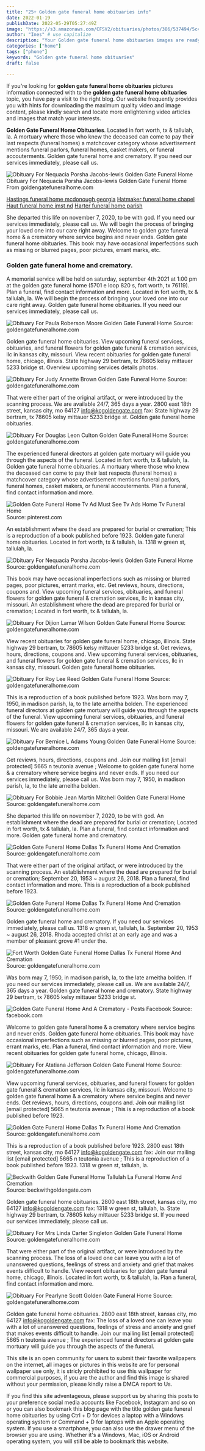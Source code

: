 ```yaml
---
title: "25+ Golden gate funeral home obituaries info"
date: 2022-01-19
publishDate: 2022-05-29T05:27:49Z
image: "https://s3.amazonaws.com/CFSV2/obituaries/photos/386/537494/5c412c69ea795-cv1.jpg"
author: "Ines" # use capitalize
description: "Your Golden gate funeral home obituaries images are ready in this website. Golden gate funeral home obituaries are a topic that is being searched for and liked by netizens today. You can Download the Golden gate funeral home obituaries files here. Get all free photos and vectors."
categories: ["home"]
tags: ["phone"]
keywords: "Golden gate funeral home obituaries"
draft: false

---
```


If you're looking for **golden gate funeral home obituaries** pictures information connected with to the **golden gate funeral home obituaries** topic, you have pay a visit to the right  blog.  Our website frequently  provides you with  hints  for downloading  the maximum  quality video and image  content, please kindly search and locate more enlightening video articles and images  that match your interests.

**Golden Gate Funeral Home Obituaries**. Located in fort worth, tx &amp; tallulah, la. A mortuary where those who knew the deceased can come to pay their last respects (funeral homes) a matchcover category whose advertisement mentions funeral parlors, funeral homes, casket makers, or funeral accouterments. Golden gate funeral home and crematory. If you need our services immediately, please call us.

![Obituary For Nequacia Porsha Jacobs-lewis Golden Gate Funeral Home](https://s3.amazonaws.com/CFSV2/obituaries/photos/7386/465719/5a98734626945.jpg "Obituary For Nequacia Porsha Jacobs-lewis Golden Gate Funeral Home")
Obituary For Nequacia Porsha Jacobs-lewis Golden Gate Funeral Home From goldengatefuneralhome.com

[Hastings funeral home mcdonough georgia](/hastings-funeral-home-mcdonough-georgia/)
[Hatmaker funeral home chapel](/hatmaker-funeral-home-chapel/)
[Haut funeral home jmst nd](/haut-funeral-home-jmst-nd/)
[Harter funeral home parish](/harter-funeral-home-parish/)

She departed this life on november 7, 2020, to be with god. If you need our services immediately, please call us. We will begin the process of bringing your loved one into our care right away. Welcome to golden gate funeral home &amp; a crematory where service begins and never ends. Golden gate funeral home obituaries. This book may have occasional imperfections such as missing or blurred pages, poor pictures, errant marks, etc.

### Golden gate funeral home and crematory.

A memorial service will be held on saturday, september 4th 2021 at 1:00 pm at the golden gate funeral home (5701 e loop 820 s, fort worth, tx 76119). Plan a funeral, find contact information and more. Located in fort worth, tx &amp; tallulah, la. We will begin the process of bringing your loved one into our care right away. Golden gate funeral home obituaries. If you need our services immediately, please call us.


![Obituary For Paula Roberson Moore Golden Gate Funeral Home](https://s3.amazonaws.com/CFSV2/obituaries/photos/7386/620544/5db86f0a3125a.jpg "Obituary For Paula Roberson Moore Golden Gate Funeral Home")
Source: goldengatefuneralhome.com

Golden gate funeral home obituaries. View upcoming funeral services, obituaries, and funeral flowers for golden gate funeral &amp; cremation services, llc in kansas city, missouri. View recent obituaries for golden gate funeral home, chicago, illinois. State highway 29 bertram, tx 78605 kelsy mittauer 5233 bridge st. Overview upcoming services details photos.

![Obituary For Judy Annette Brown Golden Gate Funeral Home](https://s3.amazonaws.com/CFSV2/obituaries/photos/7386/529653/5be5a7ac7d097.jpg "Obituary For Judy Annette Brown Golden Gate Funeral Home")
Source: goldengatefuneralhome.com

That were either part of the original artifact, or were introduced by the scanning process. We are available 24/7, 365 days a year. 2800 east 18th street, kansas city, mo 64127 info@kcgoldengate.com fax: State highway 29 bertram, tx 78605 kelsy mittauer 5233 bridge st. Golden gate funeral home obituaries.

![Obituary For Douglas Leon Culton Golden Gate Funeral Home](https://s3.amazonaws.com/CFSV2/obituaries/photos/7386/470569/5aa044894db89.jpg "Obituary For Douglas Leon Culton Golden Gate Funeral Home")
Source: goldengatefuneralhome.com

The experienced funeral directors at golden gate mortuary will guide you through the aspects of the funeral. Located in fort worth, tx &amp; tallulah, la. Golden gate funeral home obituaries. A mortuary where those who knew the deceased can come to pay their last respects (funeral homes) a matchcover category whose advertisement mentions funeral parlors, funeral homes, casket makers, or funeral accouterments. Plan a funeral, find contact information and more.

![Golden Gate Funeral Home Tv Ad Must See Tv Ads Home Tv Funeral Home](https://i.pinimg.com/originals/9c/15/d6/9c15d65e980cc460e4e37525a517f4df.jpg "Golden Gate Funeral Home Tv Ad Must See Tv Ads Home Tv Funeral Home")
Source: pinterest.com

An establishment where the dead are prepared for burial or cremation; This is a reproduction of a book published before 1923. Golden gate funeral home obituaries. Located in fort worth, tx &amp; tallulah, la. 1318 w green st, tallulah, la.

![Obituary For Nequacia Porsha Jacobs-lewis Golden Gate Funeral Home](https://s3.amazonaws.com/CFSV2/obituaries/photos/7386/465719/5a98734626945.jpg "Obituary For Nequacia Porsha Jacobs-lewis Golden Gate Funeral Home")
Source: goldengatefuneralhome.com

This book may have occasional imperfections such as missing or blurred pages, poor pictures, errant marks, etc. Get reviews, hours, directions, coupons and. View upcoming funeral services, obituaries, and funeral flowers for golden gate funeral &amp; cremation services, llc in kansas city, missouri. An establishment where the dead are prepared for burial or cremation; Located in fort worth, tx &amp; tallulah, la.

![Obituary For Dijion Lamar Wilson Golden Gate Funeral Home](https://s3.amazonaws.com/CFSV2/obituaries/photos/7386/758876/5f625f01a0652.jpg "Obituary For Dijion Lamar Wilson Golden Gate Funeral Home")
Source: goldengatefuneralhome.com

View recent obituaries for golden gate funeral home, chicago, illinois. State highway 29 bertram, tx 78605 kelsy mittauer 5233 bridge st. Get reviews, hours, directions, coupons and. View upcoming funeral services, obituaries, and funeral flowers for golden gate funeral &amp; cremation services, llc in kansas city, missouri. Golden gate funeral home obituaries.

![Obituary For Roy Lee Reed Golden Gate Funeral Home](https://s3.amazonaws.com/CFSV2/obituaries/photos/7386/522542/5ba1679202fc2.jpg "Obituary For Roy Lee Reed Golden Gate Funeral Home")
Source: goldengatefuneralhome.com

This is a reproduction of a book published before 1923. Was born may 7, 1950, in madison parish, la, to the late arneitha bolden. The experienced funeral directors at golden gate mortuary will guide you through the aspects of the funeral. View upcoming funeral services, obituaries, and funeral flowers for golden gate funeral &amp; cremation services, llc in kansas city, missouri. We are available 24/7, 365 days a year.

![Obituary For Bernice L Adams Young Golden Gate Funeral Home](https://s3.amazonaws.com/CFSV2/obituaries/photos/7386/549320/5cd1bf2ba0060.jpg "Obituary For Bernice L Adams Young Golden Gate Funeral Home")
Source: goldengatefuneralhome.com

Get reviews, hours, directions, coupons and. Join our mailing list [email protected] 5665 n teutonia avenue ; Welcome to golden gate funeral home &amp; a crematory where service begins and never ends. If you need our services immediately, please call us. Was born may 7, 1950, in madison parish, la, to the late arneitha bolden.

![Obituary For Bobbie Jean Martin Mitchell Golden Gate Funeral Home](https://s3.amazonaws.com/CFSV2/obituaries/photos/7386/725938/5e5eda93523f6.jpg "Obituary For Bobbie Jean Martin Mitchell Golden Gate Funeral Home")
Source: goldengatefuneralhome.com

She departed this life on november 7, 2020, to be with god. An establishment where the dead are prepared for burial or cremation; Located in fort worth, tx &amp; tallulah, la. Plan a funeral, find contact information and more. Golden gate funeral home and crematory.

![Golden Gate Funeral Home Dallas Tx Funeral Home And Cremation](https://s3.amazonaws.com/CFSV2/siteimages/gol/325275-gol-logo-ks-v2.png "Golden Gate Funeral Home Dallas Tx Funeral Home And Cremation")
Source: goldengatefuneralhome.com

That were either part of the original artifact, or were introduced by the scanning process. An establishment where the dead are prepared for burial or cremation; September 20, 1953 ~ august 26, 2018. Plan a funeral, find contact information and more. This is a reproduction of a book published before 1923.

![Golden Gate Funeral Home Dallas Tx Funeral Home And Cremation](https://s3.amazonaws.com/CFSV2/siteimages/gol/354978-July2020GGWebsiteBanner.PNG "Golden Gate Funeral Home Dallas Tx Funeral Home And Cremation")
Source: goldengatefuneralhome.com

Golden gate funeral home and crematory. If you need our services immediately, please call us. 1318 w green st, tallulah, la. September 20, 1953 ~ august 26, 2018. Rhoda accepted christ at an early age and was a member of pleasant grove #1 under the.

![Fort Worth Golden Gate Funeral Home Dallas Tx Funeral Home And Cremation](https://s3.amazonaws.com/CFSV2/galleries/gol/5a3ab0b846f9d-7386-1029-TheBeckwithFamily1.jpg "Fort Worth Golden Gate Funeral Home Dallas Tx Funeral Home And Cremation")
Source: goldengatefuneralhome.com

Was born may 7, 1950, in madison parish, la, to the late arneitha bolden. If you need our services immediately, please call us. We are available 24/7, 365 days a year. Golden gate funeral home and crematory. State highway 29 bertram, tx 78605 kelsy mittauer 5233 bridge st.

![Golden Gate Funeral Home And A Crematory - Posts Facebook](https://lookaside.fbsbx.com/lookaside/crawler/media/?media_id=10153038255381279 "Golden Gate Funeral Home And A Crematory - Posts Facebook")
Source: facebook.com

Welcome to golden gate funeral home &amp; a crematory where service begins and never ends. Golden gate funeral home obituaries. This book may have occasional imperfections such as missing or blurred pages, poor pictures, errant marks, etc. Plan a funeral, find contact information and more. View recent obituaries for golden gate funeral home, chicago, illinois.

![Obituary For Atatiana Jefferson Golden Gate Funeral Home](https://s3.amazonaws.com/CFSV2/obituaries/photos/7386/609841/5da73ebf30d71.jpg "Obituary For Atatiana Jefferson Golden Gate Funeral Home")
Source: goldengatefuneralhome.com

View upcoming funeral services, obituaries, and funeral flowers for golden gate funeral &amp; cremation services, llc in kansas city, missouri. Welcome to golden gate funeral home &amp; a crematory where service begins and never ends. Get reviews, hours, directions, coupons and. Join our mailing list [email protected] 5665 n teutonia avenue ; This is a reproduction of a book published before 1923.

![Golden Gate Funeral Home Dallas Tx Funeral Home And Cremation](https://s3.amazonaws.com/CFSV2/siteimages/gol/150028-20180509095729-page-001.jpg "Golden Gate Funeral Home Dallas Tx Funeral Home And Cremation")
Source: goldengatefuneralhome.com

This is a reproduction of a book published before 1923. 2800 east 18th street, kansas city, mo 64127 info@kcgoldengate.com fax: Join our mailing list [email protected] 5665 n teutonia avenue ; This is a reproduction of a book published before 1923. 1318 w green st, tallulah, la.

![Beckwith Golden Gate Funeral Home Tallulah La Funeral Home And Cremation](https://s3.amazonaws.com/CFSV2/siteimages/gol/239976-Cover-photo.png "Beckwith Golden Gate Funeral Home Tallulah La Funeral Home And Cremation")
Source: beckwithgoldengate.com

Golden gate funeral home obituaries. 2800 east 18th street, kansas city, mo 64127 info@kcgoldengate.com fax: 1318 w green st, tallulah, la. State highway 29 bertram, tx 78605 kelsy mittauer 5233 bridge st. If you need our services immediately, please call us.

![Obituary For Mrs Linda Carter Singleton Golden Gate Funeral Home](https://s3.amazonaws.com/CFSV2/obituaries/photos/7386/522589/5b9fe82377d20.jpg "Obituary For Mrs Linda Carter Singleton Golden Gate Funeral Home")
Source: goldengatefuneralhome.com

That were either part of the original artifact, or were introduced by the scanning process. The loss of a loved one can leave you with a lot of unanswered questions, feelings of stress and anxiety and grief that makes events difficult to handle. View recent obituaries for golden gate funeral home, chicago, illinois. Located in fort worth, tx &amp; tallulah, la. Plan a funeral, find contact information and more.

![Obituary For Pearlyne Scott Golden Gate Funeral Home](https://s3.amazonaws.com/CFSV2/obituaries/photos/386/537494/5c412c69ea795-cv1.jpg "Obituary For Pearlyne Scott Golden Gate Funeral Home")
Source: goldengatefuneralhome.com

Golden gate funeral home obituaries. 2800 east 18th street, kansas city, mo 64127 info@kcgoldengate.com fax: The loss of a loved one can leave you with a lot of unanswered questions, feelings of stress and anxiety and grief that makes events difficult to handle. Join our mailing list [email protected] 5665 n teutonia avenue ; The experienced funeral directors at golden gate mortuary will guide you through the aspects of the funeral.

This site is an open community for users to submit their favorite wallpapers on the internet, all images or pictures in this website are for personal wallpaper use only, it is stricly prohibited to use this wallpaper for commercial purposes, if you are the author and find this image is shared without your permission, please kindly raise a DMCA report to Us.

If you find this site adventageous, please support us by sharing this posts to your preference social media accounts like Facebook, Instagram and so on or you can also bookmark this blog page with the title golden gate funeral home obituaries by using Ctrl + D for devices a laptop with a Windows operating system or Command + D for laptops with an Apple operating system. If you use a smartphone, you can also use the drawer menu of the browser you are using. Whether it's a Windows, Mac, iOS or Android operating system, you will still be able to bookmark this website.
